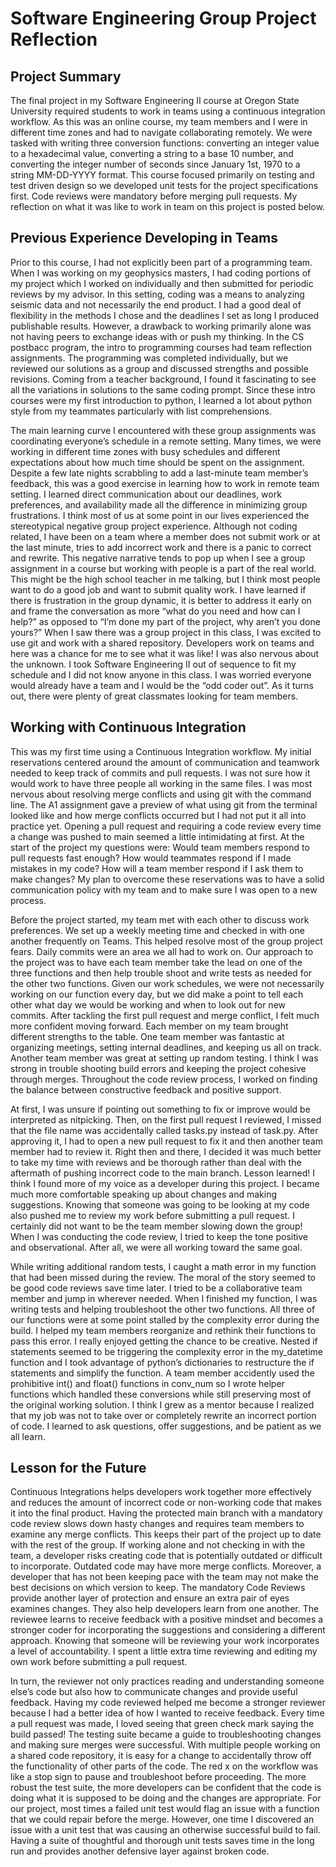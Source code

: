 # Software Engineering Group Project Reflection
## Project Summary 
The final project in my Software Engineering II course at Oregon State University required students to work in teams using a continuous integration workflow. As this was an online course, my team members and I were in different time zones and had to navigate collaborating remotely.  We were tasked with writing three conversion functions: converting an integer value to a hexadecimal value, converting a string to a base 10 number, and converting the integer number of seconds since January 1st, 1970 to a string MM-DD-YYYY format.  This course focused primarily on testing and test driven design so we developed unit tests for the project specifications first. Code reviews were mandatory before merging pull requests. My reflection on what it was like to work in team on this project is posted below.
## Previous Experience Developing in Teams
Prior to this course, I had not explicitly been part of a programming team.  When I was working on my geophysics masters, I had coding portions of my project which I worked on individually and then submitted for periodic reviews by my advisor. In this setting, coding was a means to analyzing seismic data and not necessarily the end product.  I had a good deal of flexibility in the methods I chose and the deadlines I set as long I produced publishable results.  However, a drawback to working primarily alone was not having peers to exchange ideas with or push my thinking.  In the CS postbacc program, the intro to programming courses had team reflection assignments.  The programming was completed individually, but we reviewed  our solutions as a group and discussed strengths and possible revisions. Coming from a teacher background, I found it fascinating to see all the variations in solutions to the same coding prompt.  Since these intro courses were my first introduction to python, I learned a lot about python style from my teammates particularly with list comprehensions.  

The main learning curve I encountered with these group assignments was coordinating everyone’s schedule in a remote setting.  Many times, we were working in different time zones with busy schedules and different expectations about how much time should be spent on the assignment.  Despite a few late nights scrabbling to add a last-minute team member’s feedback, this was a good exercise in learning how to work in remote team setting.  I learned direct communication about our deadlines, work preferences, and availability made all the difference in minimizing group frustrations.  I think most of us at some point in our lives experienced the stereotypical negative group project experience.  Although not coding related, I have been on a team where a member does not submit work or at the last minute, tries to add incorrect work and there is a panic to correct and rewrite.  This negative narrative tends to pop up when I see a group assignment in a course but working with people is a part of the real world. This might be the high school teacher in me talking, but I think most people want to do a good job and want to submit quality work.  I have learned if there is frustration in the group dynamic, it is better to address it early on and frame the conversation as more “what do you need and how can I help?” as opposed to “I’m done my part of the project, why aren’t you done yours?”  When I saw there was a group project in this class, I was excited to use git and work with a shared repository. Developers work on teams and here was a chance for me to see what it was like!  I was also nervous about the unknown.  I took Software Engineering II out of sequence to fit my schedule and I did not know anyone in this class.  I was worried everyone would already have a team and I would be the “odd coder out”.  As it turns out, there were plenty of great classmates looking for team members.

## Working with Continuous Integration
This was my first time using a Continuous Integration workflow.  My initial reservations centered around the amount of communication and teamwork needed to keep track of commits and pull requests.  I was not sure how it would work to have three people all working in the same files.  I was most nervous about resolving merge conflicts and using git with the command line.  The A1 assignment gave a preview of what using git from the terminal looked like and how merge conflicts occurred but I had not put it all into practice yet.  Opening a pull request and requiring a code review every time a change was pushed to main seemed a little intimidating at first.  At the start of the project my questions were: Would team members respond to pull requests fast enough?  How would teammates respond if I made mistakes in my code?  How will a team member respond if I ask them to make changes?  My plan to overcome these reservations was to have a solid communication policy with my team and to make sure I was open to a new process.  

Before the project started, my team met with each other to discuss work preferences.   We set up a weekly meeting time and checked in with one another frequently on Teams. This helped resolve most of the group project fears.  Daily commits were an area we all had to work on. Our approach to the project was to have each team member take the lead on one of the three functions and then help trouble shoot and write tests as needed for the other two functions.  Given our work schedules, we were not necessarily working on our function every day, but we did make a point to tell each other what day we would be working and when to look out for new commits.  After tackling the first pull request and merge conflict, I felt much more confident moving forward.  Each member on my team brought different strengths to the table.  One team member was fantastic at organizing meetings, setting internal deadlines, and keeping us all on track.  Another team member was great at setting up random testing.  I think I was strong in trouble shooting build errors and keeping the project cohesive through merges.  Throughout the code review process, I worked on finding the balance between constructive feedback and positive support.  

At first, I was unsure if pointing out something to fix or improve would be interpreted as nitpicking.  Then, on the first pull request I reviewed, I missed that the file name was accidentally called tasks.py instead of task.py.  After approving it, I had to open a new pull request to fix it and then another team member had to review it.  Right then and there, I decided it was much better to take my time with reviews and be thorough rather than deal with the aftermath of pushing incorrect code to the main branch.  Lesson learned!  I think I found more of my voice as a developer during this project.  I became much more comfortable speaking up about changes and making suggestions.  Knowing that someone was going to be looking at my code also pushed me to review my work before submitting a pull request.  I certainly did not want to be the team member slowing down the group!  When I was conducting the code review, I tried to keep the tone positive and observational.  After all, we were all working toward the same goal.

While writing additional random tests, I caught a math error in my function that had been missed during the review.  The moral of the story seemed to be good code reviews save time later.  I tried to be a collaborative team member and jump in wherever needed.  When I finished my function, I was writing tests and helping troubleshoot the other two functions.  All three of our functions were at some point stalled by the complexity error during the build.  I helped my team members reorganize and rethink their functions to pass this error.  I really enjoyed getting the chance to be creative.  Nested if statements seemed to be triggering the complexity error in the my_datetime function and I took advantage of python’s dictionaries to restructure the if statements and simplify the function.  A team member accidently used the prohibitive int() and float() functions in conv_num so I wrote helper functions which handled these conversions while still preserving most of the original working solution.  I think I grew as a mentor because I realized that my job was not to take over or completely rewrite an incorrect portion of code.  I learned to ask  questions, offer suggestions, and be patient as we all learn.         

## Lesson for the Future
Continuous Integrations helps developers work together more effectively and reduces the amount of incorrect code or non-working code that makes it into the final product.  Having the protected main branch with a mandatory code review slows down hasty changes and requires team members to examine any merge conflicts.  This keeps their part of the project up to date with the rest of the group.  If working alone and not checking in with the team, a developer risks creating code that is potentially outdated or difficult to incorporate.  Outdated code may have more merge conflicts. Moreover, a developer that has not been keeping pace with the team may not make the best decisions on which version to keep.  The mandatory Code Reviews provide another layer of protection and ensure an extra pair of eyes examines changes.  They also help developers learn from one another.  The reviewee learns to receive feedback with a positive mindset and becomes a stronger coder for incorporating the suggestions and considering a different approach.  Knowing that someone will be reviewing your work incorporates a level of accountability.  I spent a little extra time reviewing and editing my own work before submitting a pull request. 

In turn, the reviewer not only practices reading and understanding someone else’s code but also how to communicate changes and provide useful feedback.  Having my code reviewed helped me become a stronger reviewer because I had a better idea of how I wanted to receive feedback.  Every time a pull request was made, I loved seeing that green check mark saying the build passed!  The testing suite became a guide to troubleshooting changes and making sure merges were successful.  With multiple people working on a shared code repository, it is easy for a change to accidentally throw off the functionality of other parts of the code.  The red x on the workflow was like a stop sign to pause and troubleshoot before proceeding.  The more robust the test suite, the more developers can be confident that the code is doing what it is supposed to be doing and the changes are appropriate.  For our project, most times a failed unit test would flag an issue with a function that we could repair before the merge.  However, one time I discovered an issue with a unit test that was causing an otherwise successful build to fail.  Having a suite of thoughtful and thorough unit tests saves time in the long run and provides another defensive layer against broken code. 



